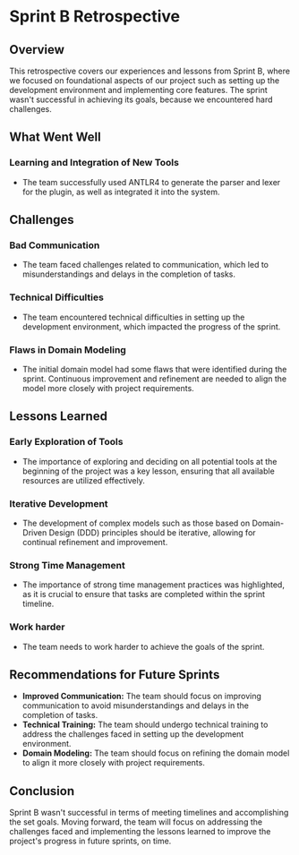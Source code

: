 # Sprint B Retrospective

## Overview

This retrospective covers our experiences and lessons from Sprint B, where we focused on foundational aspects of our project such as setting up the development environment and implementing core features. The sprint wasn't successful in achieving its goals, because we encountered hard challenges.

## What Went Well

### Learning and Integration of New Tools
- The team successfully used ANTLR4 to generate the parser and lexer for the plugin, as well as integrated it into the system.

## Challenges

### Bad Communication
- The team faced challenges related to communication, which led to misunderstandings and delays in the completion of tasks.

### Technical Difficulties
- The team encountered technical difficulties in setting up the development environment, which impacted the progress of the sprint.

### Flaws in Domain Modeling
- The initial domain model had some flaws that were identified during the sprint. Continuous improvement and refinement are needed to align the model more closely with project requirements.

## Lessons Learned

### Early Exploration of Tools
- The importance of exploring and deciding on all potential tools at the beginning of the project was a key lesson, ensuring that all available resources are utilized effectively.

### Iterative Development
- The development of complex models such as those based on Domain-Driven Design (DDD) principles should be iterative, allowing for continual refinement and improvement.

### Strong Time Management
- The importance of strong time management practices was highlighted, as it is crucial to ensure that tasks are completed within the sprint timeline.

### Work harder
- The team needs to work harder to achieve the goals of the sprint.

## Recommendations for Future Sprints

- **Improved Communication:** The team should focus on improving communication to avoid misunderstandings and delays in the completion of tasks.
- **Technical Training:** The team should undergo technical training to address the challenges faced in setting up the development environment.
- **Domain Modeling:** The team should focus on refining the domain model to align it more closely with project requirements.

## Conclusion

Sprint B wasn't successful in terms of meeting timelines and accomplishing the set goals. Moving forward, the team will focus on addressing the challenges faced and implementing the lessons learned to improve the project's progress in future sprints, on time.